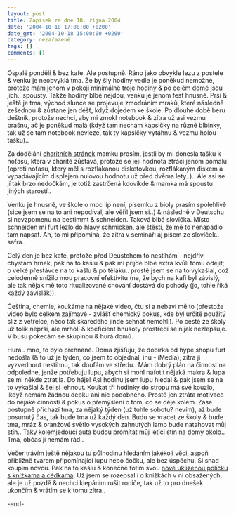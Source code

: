 ```yaml
---
layout: post
title: Zápisek ze dne 18. října 2004
date: '2004-10-18 17:00:00 +0200'
date_gmt: '2004-10-18 15:00:00 +0200'
category: nezařazené
tags: []
comments: []
---
```

<p>Ospalé pondělí &amp; bez kafe. Ale postupně. Ráno jako obvykle lezu z postele &amp; venku je neobvyklá  tma. Že by šly hodiny vedle je poněkud nemožné, protože mám jenom v pokoji minimálně troje hodiny &amp;  po celém domě jsou jich.. spousty. Takže hodiny blbě nejdou, venku je jenom fest hnusně. Prší &amp; ještě je tma,  východ slunce se projevuje zmodráním mraků, které následně zešednou &amp; zůstane jen déšť, když dojedem ke  škole. Po dlouhé době beru deštník, protože nechci, aby mi zmokl notebook &amp; zítra už asi vezmu  brašnu, ač je poněkud malá (když tam nechám kapsičky na různé blbinky, tak už se tam notebook nevleze,  tak ty kapsičky vytáhnu &amp; vezmu holou tašku).. </p>
<p>Za dodělání  <a href="http://nhrozenkov.caritas.cz/">charitních stránek</a> mamku prosím, jestli by mi donesla tašku k noťasu,  která v charitě zůstává, protože se její hodnota ztrácí jenom pomalu (oproti noťasu, který měl s rozflákanou  disketovkou, rozflákaným diskem a vypadávajícím displejem nulovou hodnotu už před dvěma lety..).. Ale asi  se jí tak brzo nedočkám, je totiž zastrčená kdovíkde &amp; mamka má spoustu jiných starostí..</p>
<p>Venku je hnusně, ve škole o moc líp není, písemku z bioly prasím spolehlivě (sice jsem se na to ani  nepodíval, ale věřil jsem si..) &amp; následně v Deutschu si nevzpomenu na bestimmt &amp; schneiden.  Taková blbá slovíčka. Místo schneiden mi furt lezlo do hlavy schmicken, ale štěstí, že mě to nenapadlo  tam napsat. Ah, to mi připomíná, že zítra v semináři aj píšem ze slovíček.. safra..</p>
<p>Celý den je bez kafe, protože před Deustchem to nestíhám - nejdřív chystám hrnek, pak na to kašlu &amp;  pak mi přijde blbé extra kvůli tomu odejít; o velké přestávce na to kašlu &amp; po těláku.. prostě jsem se na to  vykašlal, což celodenně snížilo mou pracovní efektivitu (ne, že bych na kafi byl závislý, ale tak nějak mě toto  ritualizované chování dostává do pohody (jo, tohle říká každý závislák)).</p>
<p>Čeština, chemie, koukáme na nějaké video, čtu si a nebaví mě to (přestože video bylo celkem zajímavé - zvlášť  chemický pokus, kde byl určitě použitý sliz z vetřelce, něco tak škaredého jinde sehnat nemohli). Po cestě ze školy  už tolik neprší, ale mrholí &amp; koeficient hnusoty prostředí se nijak nezlepšuje. V busu pokecám se skupinou  &amp; hurá domů.</p>
<p>Hurá.. mno, to bylo přehnané. Doma zjišťuju, že dobírka od hype shopu furt nedošla (&amp; to už je týden,  co jsem to objednal, inu - iMedia), zítra ji vyzvednout nestihnu, tak doufám ve středu.. Mám dobrý plán na činnost  na odpoledne, jenže potřebuju lupu, abych si mohl nafotit nějaká makra &amp; lupa se mi někde ztratila. Do háje!  Asi hodinu jsem lupu hledal &amp; pak jsem se na to vykašlal &amp; šel si lehnout. Koukat tři hodinky do stropu  má své kouzlo, ikdyž nemám žádnou depku ani nic podobného. Prostě jen ztráta motivace do nějaké činnosti &amp;  pokus o přemýšlení o tom, co se děje kolem. Zase postupně přichází tma, za nějaký týden (už tuhle sobotu? nevím),  až bude posunutý čas, tak bude tma už každý den. Budu se vracet ze školy &amp; bude tma, mráz &amp; oranžové  světlo vysokých zahnutých lamp bude natahovat můj stín.. Taky kolemjedoucí auta budou promítat můj letící stín  na domy okolo.. Tma, občas ji nemám rád..</p>
<p>Večer trávím ještě nějakou tu půlhodinu hledáním jakékoli věci, aspoň přibližně tvarem připomínající  lupu nebo čočku, ale bez úspěchu. Si snad koupím novou. Pak na to kašlu &amp; konečně fotím svou  <a href="%base_url%/assets/old-images/police.jpg">nově uklizenou poličku s knížkama a cédkama</a>. Už jsem se rozepsal i o knížkách  v ní obsažených, ale je už pozdě &amp; nechci klepáním rušit rodiče, tak už to pro dnešek ukončím &amp;  vrátím se k tomu zítra..</p>
<p>-end-</p>
